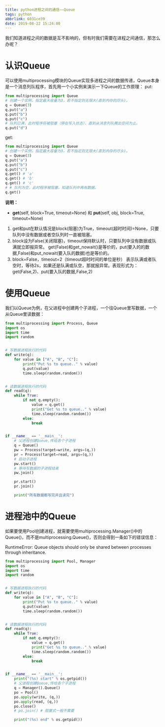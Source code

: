 ```yaml
---
title: python进程之间的通信——Queue
tags: python
abbrlink: 6031ce39
date: 2019-08-22 15:24:00
---
```




我们知道进程之间的数据是互不影响的，但有时我们需要在进程之间通信，那怎么办呢？

# 认识Queue
可以使用multiprocessing模块的Queue实现多进程之间的数据传递，Queue本身是一个消息列队程序，首先用一个小实例来演示一下Queue的工作原理：
put:
```python
from multiprocessing import Queue
# 创建一个实例，指定最大容量为3，若不指定则无限大(直到内存的尽头)。
q = Queue(3)
q.put("a")
q.put("b")
q.put("c")
# 队列已满，此时程序将被阻塞（停在写入状态），直到从消息列队腾出空间为止。
q.put("d")
```
get:
```python
from multiprocessing import Queue
# 创建一个实例，指定最大容量为3，若不指定则无限大(直到内存的尽头)。
q = Queue(3)
q.put("a")
q.put("b")
q.put("c")
q.get() # 'a'
q.get() # 'b'
q.get() # 'c'
# # 队列为空，此时程序被阻塞，知道队列中再有数据。
q.get()
```
**说明：**
-  **get**(self, block=True, timeout=None) 和 **put**(self, obj, block=True, timeout=None)
1. get和put在默认情况是block(阻塞)为True，timeout(超时时间)=None，只要队列中没有数据或者空队列时一直被阻塞。
2. block设为False(关闭阻塞)，timeout保持默认时，只要队列中没有数据或队满就立即报异常。
get(False)和get_nowait()是等价的，put(要入的的数据,False)和put_nowait(要入队的数据)也是等价的。
3. block=False，timeout=2（timeout超时时间的单位是秒） 表示队满或者队空时，等待2s，如果还是队满或队空，那就报异常。表现形式为：get(False,2)、put(要入队的数据,False,2)

# 使用Queue
我们以Queue为例，在父进程中创建两个子进程，一个往Queue里写数据，一个从Queue里读数据：
```python
from multiprocessing import Process, Queue
import os
import time
import random


# 写数据进程执行的代码
def write(q):
    for value in ["A", "B", "C"]:
        print("Put %s to queue.." % value)
        q.put(value)
        time.sleep(random.random())


# 读数据进程执行的代码
def read(q):
    while True:
        if not q.empty():
            value = q.get()
            print("Get %s to queue.." % value)
            time.sleep(random.random())
        else:
            break


if __name__ == '__main__':
    # 父进程创建Queue,传给各个子进程
    q = Queue()
    pw = Process(target=write, args=(q,))
    pr = Process(target=read, args=(q,))
    # 启动子进程
    pw.start()
    # 等待写数据的子进程结束
    pw.join()

    pr.start()
    pr.join()

    print("所有数据都写完并且读完")
```

# 进程池中的Queue
如果要使用Pool创建进程，就需要使用multiprocessing.Manager()中的Queue()，而不是multiprocessing.Queue()，否则会得到一条如下的错误信息：

RuntimeError: Queue objects should only be shared between processes through inheritance.
```python
from multiprocessing import Pool, Manager
import os
import time
import random


# 写数据进程执行的代码
def write(q):
    for value in ["A", "B", "C"]:
        print("Put %s to queue.." % value)
        q.put(value)
        time.sleep(random.random())


# 读数据进程执行的代码
def read(q):
    while True:
        if not q.empty():
            value = q.get()
            print("Get %s to queue.." % value)
            time.sleep(random.random())
        else:
            break


if __name__ == '__main__':
    print("(%s) start" % os.getpid())
    # 父进程创建Queue,传给各个子进程
    q = Manager().Queue()
    po = Pool()
    po.apply(write, (q,))
    po.apply(read, (q,))
    po.close()
    # po.join() # 阻塞式一般不需要

    print("(%s) end" % os.getpid())
```
